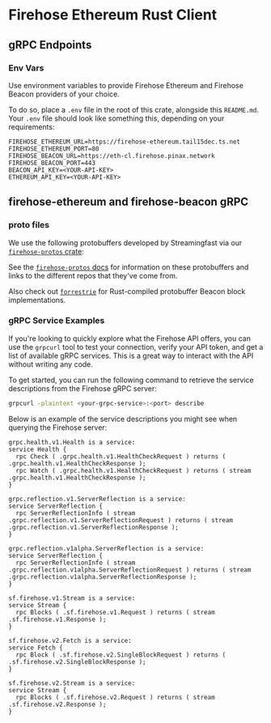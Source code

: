 # Firehose Ethereum Rust Client

## gRPC Endpoints

### Env Vars

Use environment variables to provide Firehose Ethereum and Firehose Beacon providers of
your choice.

To do so, place a `.env` file in the root of this crate, alongside this `README.md`. 
Your `.env` file should look like something this, depending on your requirements:

```shell
FIREHOSE_ETHEREUM_URL=https://firehose-ethereum.tail15dec.ts.net
FIREHOSE_ETHEREUM_PORT=80
FIREHOSE_BEACON_URL=https://eth-cl.firehose.pinax.network
FIREHOSE_BEACON_PORT=443
BEACON_API_KEY=<YOUR-API-KEY>
ETHEREUM_API_KEY=<YOUR-API-KEY>
```

## firehose-ethereum and firehose-beacon gRPC

### proto files

We use the following protobuffers developed by Streamingfast via our
[`firehose-protos` crate](./../firehose-protos/README.md):

See the [`firehose-protos` docs](./../firehose-protos/README.md) for information
on these protobuffers and links to the different repos that they've come from.

Also check out [`forrestrie`](./../forrestrie/protos/README.md) for 
Rust-compiled protobuffer Beacon block implementations.

### gRPC Service Examples

If you're looking to quickly explore what the Firehose API offers,
you can use the `grpcurl` tool to test your connection, verify your
API token, and get a list of available gRPC services. This is a great
way to interact with the API without writing any code.

To get started, you can run the following command to retrieve the
service descriptions from the Firehose gRPC server:

```bash
grpcurl -plaintext <your-grpc-service>:<port> describe
```

Below is an example of the service descriptions you might see when
querying the Firehose server:

```terminal
grpc.health.v1.Health is a service:
service Health {
  rpc Check ( .grpc.health.v1.HealthCheckRequest ) returns ( .grpc.health.v1.HealthCheckResponse );
  rpc Watch ( .grpc.health.v1.HealthCheckRequest ) returns ( stream .grpc.health.v1.HealthCheckResponse );
}

grpc.reflection.v1.ServerReflection is a service:
service ServerReflection {
  rpc ServerReflectionInfo ( stream .grpc.reflection.v1.ServerReflectionRequest ) returns ( stream .grpc.reflection.v1.ServerReflectionResponse );
}

grpc.reflection.v1alpha.ServerReflection is a service:
service ServerReflection {
  rpc ServerReflectionInfo ( stream .grpc.reflection.v1alpha.ServerReflectionRequest ) returns ( stream .grpc.reflection.v1alpha.ServerReflectionResponse );
}

sf.firehose.v1.Stream is a service:
service Stream {
  rpc Blocks ( .sf.firehose.v1.Request ) returns ( stream .sf.firehose.v1.Response );
}

sf.firehose.v2.Fetch is a service:
service Fetch {
  rpc Block ( .sf.firehose.v2.SingleBlockRequest ) returns ( .sf.firehose.v2.SingleBlockResponse );
}

sf.firehose.v2.Stream is a service:
service Stream {
  rpc Blocks ( .sf.firehose.v2.Request ) returns ( stream .sf.firehose.v2.Response );
}
```
